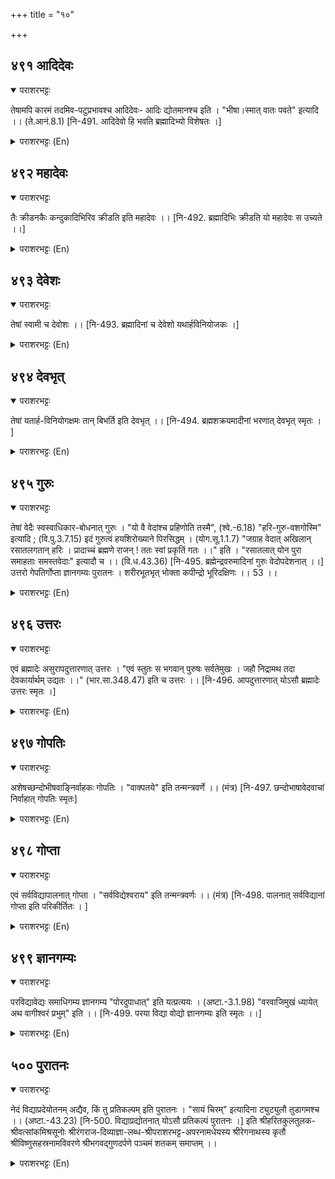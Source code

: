 +++
title = "१०"

+++

## ४९१  आदिदेवः
<details open><summary>पराशरभट्टः</summary>

तेषामपि कारमं तदमिव-पटुप्रभावश्च आदिदेवः- आदिः द्योतमानश्च इति । "भीषा।स्मात् वातः पवते" इत्यादि ।। (ते.आनं.8.1) [नि-491. आदिदेवो हि भवति ब्रह्मादिभ्यो विशेषतः ।]
</details>

<details><summary>पराशरभट्टः (En)</summary>

He Who is the first cause and is endowed with effulgence. भगवान् is the cause of all those gods also and is possessed of great splendour which subjugates them. So He is आदिदेवः . He is Adi-the cause and deva-ever-shining. "The wind blows out of fear from Him."
</details>

## ४९२  महादेवः
<details open><summary>पराशरभट्टः</summary>

तैः क्रीडनकैः कन्दुकादिभिरिव क्रीडति इति महादेवः ।। [नि-492. ब्रह्मादिभिः क्रीडति यो महादेवः स उच्यते ।।]
</details>

<details><summary>पराशरभट्टः (En)</summary>

The great player. He is महादेव since He plays with those gods as playthings like dolls etc.
</details>

## ४९३  देवेशः
<details open><summary>पराशरभट्टः</summary>

तेषां स्वामी च देवोशः ।। [नि-493. ब्रह्मादिनां च देवेशो यथार्हविनियोजकः ।]
</details>

<details><summary>पराशरभट्टः (En)</summary>

The ruler of gods. He is also the master of those gods.
</details>

## ४९४  देवभृत्
<details open><summary>पराशरभट्टः</summary>

तेषां यतार्ह-विनियोगक्षमः तान् बिभर्ति इति देवभृत् ।। [नि-494. ब्रह्मशक्रयमादीनां भरणात् देवभृत् स्मृतः । ]
</details>

<details><summary>पराशरभट्टः (En)</summary>

The Supporter of the gods. भगवान् is capable of assigning duties to the various gods according to their ability and thus protects them.
</details>

## ४९५  गुरुः
<details open><summary>पराशरभट्टः</summary>

तेषां वेदैः स्वस्वाधिकार-बोधनात् गुरुः । "यो वै वेदांश्च प्रहिणोति तस्मै", (श्वे.-6.18) "हरि-गुरु-वशगोस्मि" इत्यादि ; (वि.पु.3.7.15) इदं गुरुत्वं हयशिरोख्याने पिरसिद्धम् । (योग.सू.1.1.7) "जग्राह वेदात् अखिलान् रसातलगतान् हरिः । प्रादाच्चं ब्रह्मणे राजन् ! ततः स्वां प्रकृतिं गतः ।।" इति । "रसातलात् योन पुरा समाहताः समस्तवेदाः" इत्यादौ च ।। (वि.ध.43.36) [नि-495. ब्रह्मेन्द्रवरुमादिनां गुरुः वेदोपदेशनात् ।।] उत्तरो गेपतिर्गोप्ता ज्ञानगम्यः पुरातनः । शरीरभूतभृत् भोक्ता कपीन्द्रो भूरिदक्षिणः ।। 53 ।।
</details>

<details><summary>पराशरभट्टः (En)</summary>

The preceptor. He is Guru, because He gives instruction to the gods in their respective spheres of duty through the वेदा-s. "He Who teaches him (i.e. Brahma) the वेदा-s." "I am under the control of my Guru भगवान् Hari"(says Brahma.) "Fire is 'guru' (the cause) of gold in purifying it from dirt (just like this भगवान् is guru of all since He enlightens them by dispelling their ignorance through the वेदा-s )." "He is the teacher of even the ancients, for He is eternal and not limited by time." This preceptorship of भगवान् is very well-known in the story of Haya-siras (i.e. हयग्रीव ) : "O King! Hari, as Haya-griva, (the Horse-faced God) rescued the वेदा-s from the Nether-worlds and taught them to Brahma. Then He re-assumed His own form." This is known also from the texts like the following : "In times of yore all the Vedas were brought back from the रसातल ."
</details>

## ४९६  उत्तरः
<details open><summary>पराशरभट्टः</summary>

एवं ब्रह्मादेः असुरापदुत्तारणात् उत्तरः । "एवं स्तुतः स भगवान् पुरुषः सर्वतेमुखः । जहौ निद्रामथ तदा देवकार्यार्थम् उद्यतः ।।" (भार.सा.348.47) इति च उत्तरः ।। [नि-496. आपदुत्तारणात् योऽसौ ब्रह्मादेः उत्तरः स्मृतः ।]
</details>

<details><summary>पराशरभट्टः (En)</summary>

The rescuer. He rescued Brahma and others frm the trouble of Asuras. He is Uththara, because He rescued Brahma and others from the trouble of the असुरा-s. "Thus praised by the gods, भगवान् , the multi-faced Lord gave up His sleep and became ready to do the work of gods."
</details>

## ४९७  गोपतिः
<details open><summary>पराशरभट्टः</summary>

अशेषच्छन्दोभीषवाङ्निर्वाहकः गोपतिः । "वाक्पतये" इति तन्मन्त्रवर्णे ।। (मंत्र) [नि-497. छन्दोभाषावेदवाचां निर्वाहात् गोपतिः स्मृतः]
</details>

<details><summary>पराशरभट्टः (En)</summary>

The master of all words. "He is the Master of all speech, both in the form of the वेदा-s and spoken languages. So does the Hayagrंva Manthra say : "Unto the Master of all speech."
</details>

## ४९८  गोप्ता
<details open><summary>पराशरभट्टः</summary>

एवं सर्वविद्यापालनात् गोप्ता । "सर्वविद्येश्वराय" इति तन्मन्त्रवर्णः ।। (मंत्र) [नि-498. पालनात् सर्वविद्यानां गोप्ता इति परिकीर्तितः । ]
</details>

<details><summary>पराशरभट्टः (En)</summary>

The Saviour. Thus He protects all kinds of learning as ' गोप्ता'. His Manthra reads : "To Him-Who is the Lord of all learning".
</details>

## ४९९  ज्ञानगम्यः
<details open><summary>पराशरभट्टः</summary>

परविद्यावेद्यः समाधिगम्य ज्ञानगम्य "पोरदुपाधात्" इति यत्प्रत्ययः । (अष्टा.-3.1.98) "वरवाजिमुखं ध्यायेत् अथ वागीश्वरं प्रभुम्" इति ।। [नि-499. परया विद्या वोद्यो ज्ञानगम्यः इति स्मृतः ।।]
</details>

<details><summary>पराशरभट्टः (En)</summary>

He who is to be realised by knowledge. "Meditation should be done on the Supreme Horse-faced Lord, Who is the Master of all speech." "The affix 'yath' comes after a root which ends in a labial letter preceded by a short 'a'."
</details>

## ५००  पुरातनः
<details open><summary>पराशरभट्टः</summary>

नेदं विद्याप्रदेयोतनम् अद्यैव, किं तु प्रतिकल्पम् इति पुरातनः । "सायं चिरम्" इत्यादिना ट्युट्युलौ तुडागमश्च ।। (अष्टा.-43.23) [नि-500. विद्याप्रद्योतनात् योऽसौ प्रतिकल्पं पुरातनः ।] इति श्रीहरितकुलतुलक-श्रीवत्सांकमिश्रसूनोः श्रीरंगराज-दिव्याज्ञा-लब्ध-श्रीपराशरभट्ट-अपरनामधेयस्य श्रीरेगनाथस्य कृतौ श्रीविष्णुसहस्रनामविवरणे श्रीभगवद्गुणदर्पणे पञ्चमं शतकम् समाप्तम् ।।
</details>

<details><summary>पराशरभट्टः (En)</summary>

The Ancient. This revelation of learning is done not only now, but in every Kalpa (aeon)."After the words 'सायम् ' chiram (after a long time) etc., and after indeclinables expressing time, there are the affixes 'thyu' and 'thyul'; and their augment is 'thuth'.
</details>